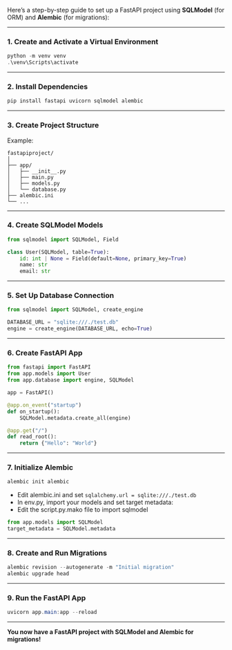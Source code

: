 Here’s a step-by-step guide to set up a FastAPI project using **SQLModel** (for ORM) and **Alembic** (for migrations):

---

### 1. Create and Activate a Virtual Environment

```powershell
python -m venv venv
.\venv\Scripts\activate
```

---

### 2. Install Dependencies

```powershell
pip install fastapi uvicorn sqlmodel alembic
```

---

### 3. Create Project Structure

Example:
```
fastapiproject/
│
├── app/
│   ├── __init__.py
│   ├── main.py
│   ├── models.py
│   └── database.py
├── alembic.ini
└── ...
```

---

### 4. Create SQLModel Models

```python
from sqlmodel import SQLModel, Field

class User(SQLModel, table=True):
    id: int | None = Field(default=None, primary_key=True)
    name: str
    email: str
```

---

### 5. Set Up Database Connection

```python
from sqlmodel import SQLModel, create_engine

DATABASE_URL = "sqlite:///./test.db"
engine = create_engine(DATABASE_URL, echo=True)
```

---

### 6. Create FastAPI App

```python
from fastapi import FastAPI
from app.models import User
from app.database import engine, SQLModel

app = FastAPI()

@app.on_event("startup")
def on_startup():
    SQLModel.metadata.create_all(engine)

@app.get("/")
def read_root():
    return {"Hello": "World"}
```

---

### 7. Initialize Alembic

```powershell
alembic init alembic
```


- Edit alembic.ini and set `sqlalchemy.url = sqlite:///./test.db`
- In env.py, import your models and set target metadata:
- Edit the script.py.mako file to import sqlmodel

```python
from app.models import SQLModel
target_metadata = SQLModel.metadata
```

---

### 8. Create and Run Migrations

```powershell
alembic revision --autogenerate -m "Initial migration"
alembic upgrade head
```

---

### 9. Run the FastAPI App

```powershell
uvicorn app.main:app --reload
```

---

**You now have a FastAPI project with SQLModel and Alembic for migrations!**  
